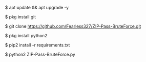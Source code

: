 $ apt update && apt upgrade -y

$ pkg install git

$ git clone https://github.com/Fearless327/ZIP-Pass-BruteForce.git

$ pkg install python2

$ pip2 install -r requirements.txt

$ python2 ZIP-Pass-BruteForce.py
